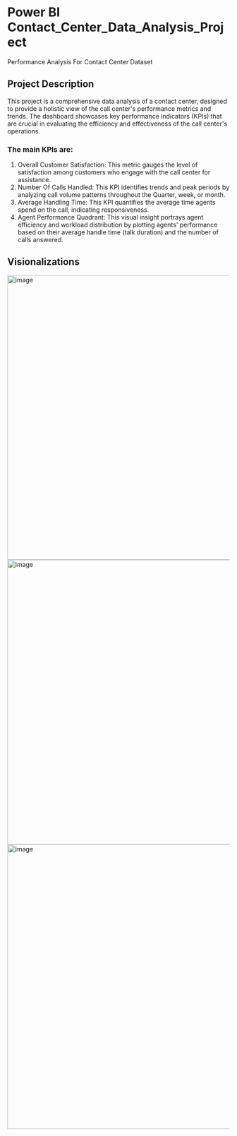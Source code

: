 # Power BI Contact_Center_Data_Analysis_Project
Performance Analysis For Contact Center Dataset 
## Project Description
This project is a comprehensive data analysis of a contact center, designed to provide a holistic view of the call center's performance metrics and trends. The dashboard showcases key performance indicators (KPIs) that are crucial in evaluating the efficiency and effectiveness of the call center's operations.

### The main KPIs are:

1. Overall Customer Satisfaction: This metric gauges the level of satisfaction among customers who engage with the call center for assistance.
2. Number Of Calls Handled: This KPI identifies trends and peak periods by analyzing call volume patterns throughout the Quarter, week, or month.
3. Average Handling Time: This KPI quantifies the average time agents spend on the call, indicating responsiveness.
4. Agent Performance Quadrant: This visual insight portrays agent efficiency and workload distribution by plotting agents' performance based on their average handle time (talk duration) and the number of calls answered.

## Visionalizations 
<img width="645" alt="image" src="https://github.com/Mohamed6899/Contact_Center_Power_BI_Project_Data_Analysis/assets/126211110/5b77ddbf-2877-4c3f-8a9c-0d1289f6303d">

<img width="645" alt="image" src="https://github.com/Mohamed6899/Contact_Center_Power_BI_Project_Data_Analysis/assets/126211110/2a320999-cc36-4409-8690-25e796eddca7">

<img width="645" alt="image" src="https://github.com/Mohamed6899/Contact_Center_Power_BI_Project_Data_Analysis/assets/126211110/28b1c897-4fcc-4c0c-87f7-69e8b398271d">


